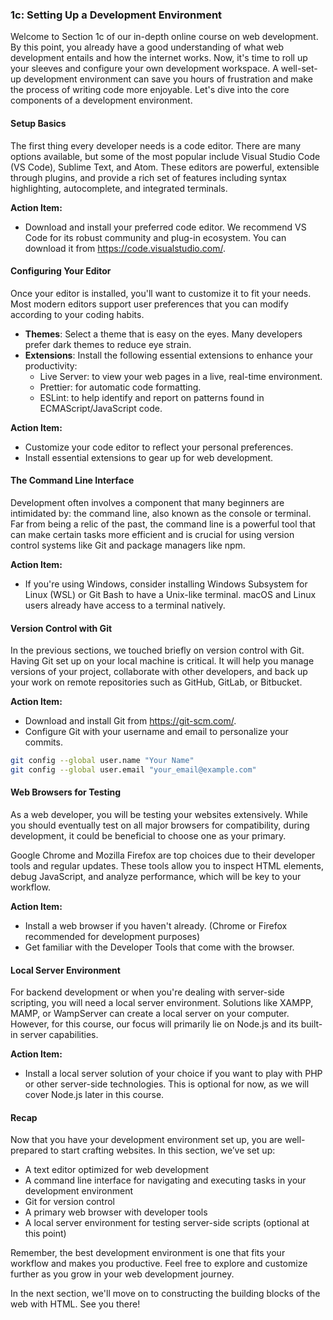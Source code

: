 
### 1c: Setting Up a Development Environment

Welcome to Section 1c of our in-depth online course on web development. By this point, you already have a good understanding of what web development entails and how the internet works. Now, it's time to roll up your sleeves and configure your own development workspace. A well-set-up development environment can save you hours of frustration and make the process of writing code more enjoyable. Let's dive into the core components of a development environment.

#### Setup Basics

The first thing every developer needs is a code editor. There are many options available, but some of the most popular include Visual Studio Code (VS Code), Sublime Text, and Atom. These editors are powerful, extensible through plugins, and provide a rich set of features including syntax highlighting, autocomplete, and integrated terminals.

**Action Item:**
- Download and install your preferred code editor. We recommend VS Code for its robust community and plug-in ecosystem. You can download it from https://code.visualstudio.com/.

#### Configuring Your Editor

Once your editor is installed, you'll want to customize it to fit your needs. Most modern editors support user preferences that you can modify according to your coding habits.

- **Themes**: Select a theme that is easy on the eyes. Many developers prefer dark themes to reduce eye strain.
- **Extensions**: Install the following essential extensions to enhance your productivity:
  - Live Server: to view your web pages in a live, real-time environment.
  - Prettier: for automatic code formatting.
  - ESLint: to help identify and report on patterns found in ECMAScript/JavaScript code.

**Action Item:**
- Customize your code editor to reflect your personal preferences.
- Install essential extensions to gear up for web development.

#### The Command Line Interface

Development often involves a component that many beginners are intimidated by: the command line, also known as the console or terminal. Far from being a relic of the past, the command line is a powerful tool that can make certain tasks more efficient and is crucial for using version control systems like Git and package managers like npm.

**Action Item:**
- If you're using Windows, consider installing Windows Subsystem for Linux (WSL) or Git Bash to have a Unix-like terminal. macOS and Linux users already have access to a terminal natively.

#### Version Control with Git

In the previous sections, we touched briefly on version control with Git. Having Git set up on your local machine is critical. It will help you manage versions of your project, collaborate with other developers, and back up your work on remote repositories such as GitHub, GitLab, or Bitbucket.

**Action Item:**
- Download and install Git from https://git-scm.com/.
- Configure Git with your username and email to personalize your commits.

```sh
git config --global user.name "Your Name"
git config --global user.email "your_email@example.com"
```

#### Web Browsers for Testing

As a web developer, you will be testing your websites extensively. While you should eventually test on all major browsers for compatibility, during development, it could be beneficial to choose one as your primary.

Google Chrome and Mozilla Firefox are top choices due to their developer tools and regular updates. These tools allow you to inspect HTML elements, debug JavaScript, and analyze performance, which will be key to your workflow.

**Action Item:**
- Install a web browser if you haven't already. (Chrome or Firefox recommended for development purposes)
- Get familiar with the Developer Tools that come with the browser.

#### Local Server Environment

For backend development or when you're dealing with server-side scripting, you will need a local server environment. Solutions like XAMPP, MAMP, or WampServer can create a local server on your computer. However, for this course, our focus will primarily lie on Node.js and its built-in server capabilities.

**Action Item:**
- Install a local server solution of your choice if you want to play with PHP or other server-side technologies. This is optional for now, as we will cover Node.js later in this course.

#### Recap

Now that you have your development environment set up, you are well-prepared to start crafting websites. In this section, we’ve set up:

- A text editor optimized for web development
- A command line interface for navigating and executing tasks in your development environment
- Git for version control
- A primary web browser with developer tools
- A local server environment for testing server-side scripts (optional at this point)

Remember, the best development environment is one that fits your workflow and makes you productive. Feel free to explore and customize further as you grow in your web development journey.

In the next section, we'll move on to constructing the building blocks of the web with HTML. See you there!
